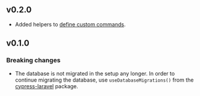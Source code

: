## v0.2.0

- Added helpers to [define custom commands](https://github.com/NoelDeMartin/cypress-laravel/tree/v0.2.0#define-your-own-commands).

## v0.1.0

### Breaking changes

- The database is not migrated in the setup any longer. In order to continue migrating the database, use `useDatabaseMigrations()` from the [cypress-laravel](https://github.com/NoelDeMartin/cypress-laravel) package.
